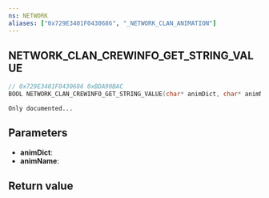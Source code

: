 ```yaml
---
ns: NETWORK
aliases: ["0x729E3401F0430686", "_NETWORK_CLAN_ANIMATION"]
---
```

## NETWORK_CLAN_CREWINFO_GET_STRING_VALUE

```c
// 0x729E3401F0430686 0xBDA90BAC
BOOL NETWORK_CLAN_CREWINFO_GET_STRING_VALUE(char* animDict, char* animName);
```

```
Only documented...  
```

## Parameters
* **animDict**: 
* **animName**: 

## Return value
